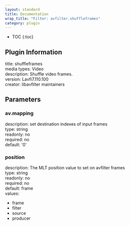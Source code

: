 ```yaml
---
layout: standard
title: Documentation
wrap_title: "Filter: avfilter.shuffleframes"
category: plugin
---
```

* TOC
{:toc}

## Plugin Information

title: shuffleframes  
media types:
Video  
description: Shuffle video frames.  
version: Lavfi7.110.100  
creator: libavfilter maintainers  

## Parameters

### av.mapping

  
description:
set destination indexes of input frames  
type: string  
readonly: no  
required: no  
default: '0'  

### position

  
description:
The MLT position value to set on avfilter frames  
type: string  
readonly: no  
required: no  
default: frame  
values:  

* frame
* filter
* source
* producer

